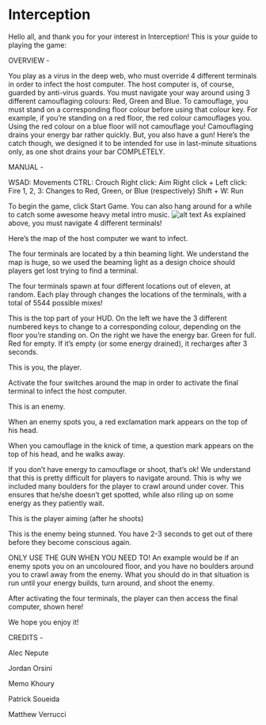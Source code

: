 # Interception
Hello all, and thank you for your interest in Interception! This is your guide to playing the game:

OVERVIEW -

You play as a virus in the deep web, who must override 4 different terminals in order to infect the host computer. The host computer is, of course, guarded by anti-virus guards. You must navigate your way around using 3 different camouflaging colours: Red, Green and Blue. To camouflage, you must stand on a corresponding floor colour before using that colour key. For example, if you’re standing on a red floor, the red colour camouflages you. Using the red colour on a blue floor will not camouflage you!  Camouflaging drains your energy bar rather quickly. But, you also have a gun! Here’s the catch though, we designed it to be intended for use in last-minute situations only, as one shot drains your bar COMPLETELY. 


MANUAL -

WSAD: Movements
CTRL: Crouch
Right click: Aim
Right click + Left click: Fire
1, 2, 3: Changes to Red, Green, or Blue (respectively)
Shift + W: Run


To begin the game, click Start Game. You can also hang around for a while to catch some awesome heavy metal intro music. 
![alt text](~/Desktop/menu.png)
As explained above, you must navigate 4 different terminals! 

Here’s the map of the host computer we want to infect.

The four terminals are located by a thin beaming light. We understand the map is huge, so we used the beaming light as a design choice should players get lost trying to find a terminal. 

The four terminals spawn at four different locations out of eleven, at random. Each play through changes the locations of the terminals, with a total of 5544 possible mixes! 

This is the top part of your HUD. 
On the left we have the 3 different numbered keys to change to a corresponding colour, depending on the floor you’re standing on.
On the right we have the energy bar. Green for full. Red for empty. If it’s empty (or some energy drained), it recharges after 3 seconds. 

This is you, the player. 

Activate the four switches around the map in order to activate the final terminal to infect the host computer. 

This is an enemy. 

When an enemy spots you, a red exclamation mark appears on the top of his head. 

When you camouflage in the knick of time, a question mark appears on the top of his head, and he walks away. 

If you don’t have energy to camouflage or shoot, that’s ok! We understand that this is pretty difficult for players to navigate around. This is why we included many boulders for the player to crawl around under cover. This ensures that he/she doesn’t get spotted, while also riling up on some energy as they patiently wait. 

This is the player aiming (after he shoots) 

This is the enemy being stunned. You have 2-3 seconds to get out of there before they become conscious again. 

ONLY USE THE GUN WHEN YOU NEED TO! An example would be if an enemy spots you on an uncoloured floor, and you have no boulders around you to crawl away from the enemy. What you should do in that situation is run until your energy builds, turn around, and shoot the enemy. 

After activating the four terminals, the player can then access the final computer, shown here!

We hope you enjoy it! 

CREDITS - 

Alec Nepute

Jordan Orsini

Memo Khoury

Patrick Soueida

Matthew Verrucci








